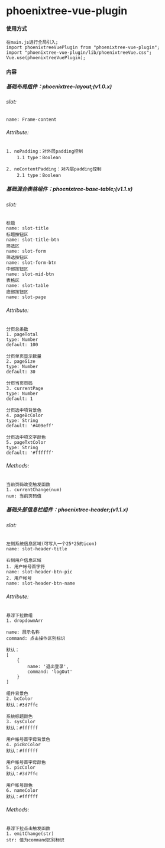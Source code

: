 # phoenixtree-vue-plugin

#### 使用方式
```
在main.js进行全局引入;
import phoenixtreeVuePlugin from "phoenixtree-vue-plugin";
import "phoenixtree-vue-plugin/lib/phoenixtreeVue.css";
Vue.use(phoenixtreeVuePlugin);
```

#### 内容
##### 基础布局组件：phoenixtree-layout;(v1.0.x) 
###### slot: 
    name: Frame-content

###### Attribute: 
    1. noPadding：对外层padding控制  
        1.1 type：Boolean  
        
    2. noContentPadding：对内层padding控制  
        2.1 type：Boolean 

##### 基础混合表格组件：phoenixtree-base-table;(v1.1.x)
###### slot: 
    标题
    name: slot-title
    标题按钮区
    name: slot-title-btn
    筛选区
    name: slot-form
    筛选按钮区
    name: slot-form-btn
    中部按钮区
    name: slot-mid-btn
    表格区
    name: slot-table
    底部按钮区
    name: slot-page

###### Attribute: 
    分页总条数
    1. pageTotal 
    type: Number 
    default: 100 

    分页单页显示数量
    2. pageSize
    type: Number 
    default: 30 

    分页当页页码
    3. currentPage
    type: Number 
    default: 1 

    分页选中项背景色
    4. pageBcColor 
    type: String 
    default: '#409eff' 

    分页选中项文字颜色 
    5. pageTxtColor 
    type: String 
    default: '#ffffff' 

###### Methods: 
    当前页码改变触发函数
    1. currentChange(num)
    num: 当前页码值
    
##### 基础头部信息栏组件：phoenixtree-header;(v1.1.x)
###### slot: 
    左侧系统信息区域(可写入一个25*25的icon)
    name: slot-header-title

    右侧用户信息区域
    1. 用户帐号首字符
    name: slot-header-btn-pic
    2. 用户帐号
    name: slot-header-btn-name

###### Attribute: 
    悬浮下拉数组
    1. dropdowmArr

    name: 展示名称
    command: 点击操作区别标识

    默认：
    [
        {
            name: '退出登录',
            command: 'logOut'
        }
    ]

    组件背景色
    2. bcColor
    默认：#3d7ffc 

    系统标题颜色
    3. sysColor 
    默认：#ffffff 

    用户帐号首字母背景色
    4. picBcColor
    默认：#ffffff 

    用户帐号首字母颜色
    5. picColor 
    默认：#3d7ffc 

    用户帐号颜色
    6. nameColor
    默认：#ffffff 

###### Methods:
    悬浮下拉点击触发函数
    1. emitChange(str)
    str: 值为command区别标识


